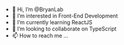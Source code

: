 - 👋 Hi, I’m @BryanLab
- 👀 I’m interested in Front-End Development
- 🌱 I’m currently learning ReactJS
- 💞️ I’m looking to collaborate on TypeScript
- 📫 How to reach me ...

<!---
BryanLab/BryanLab is a ✨ special ✨ repository because its `README.md` (this file) appears on your GitHub profile.
You can click the Preview link to take a look at your changes.
--->
